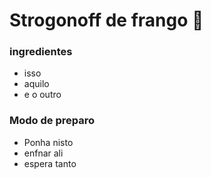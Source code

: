 # Strogonoff de frango :chicken:

### ingredientes

- isso
- aquilo
- e o outro

### Modo de preparo

- Ponha nisto
- enfnar  ali
- espera tanto











